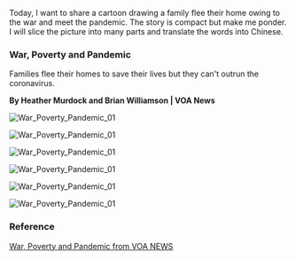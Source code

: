 
Today, I want to share a cartoon drawing a family flee their home owing to the war and meet the pandemic. The story is compact but make me ponder. I will slice the picture into many parts and translate the words into Chinese.

### War, Poverty and Pandemic

Families flee their homes to save their lives but they can't outrun the coronavirus.

**By Heather Murdock and Brian Williamson | VOA News**

![War_Poverty_Pandemic_01](/War_Poverty_Pandemic_01.jpg)

![War_Poverty_Pandemic_01](/War_Poverty_Pandemic_02.jpg)

![War_Poverty_Pandemic_01](/War_Poverty_Pandemic_03.jpg)

![War_Poverty_Pandemic_01](/War_Poverty_Pandemic_04.jpg)

![War_Poverty_Pandemic_01](/War_Poverty_Pandemic_05.jpg)

![War_Poverty_Pandemic_01](/War_Poverty_Pandemic_06.jpg)

### Reference

[War, Poverty and Pandemic from VOA NEWS](https://www.voanews.com/war-poverty-and-pandemic)

